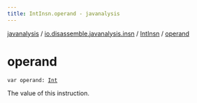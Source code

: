 ```yaml
---
title: IntInsn.operand - javanalysis
---
```


[javanalysis](../../index.html) / [io.disassemble.javanalysis.insn](../index.html) / [IntInsn](index.html) / [operand](./operand.html)

# operand

`var operand: `[`Int`](https://kotlinlang.org/api/latest/jvm/stdlib/kotlin/-int/index.html)

The value of this instruction.

